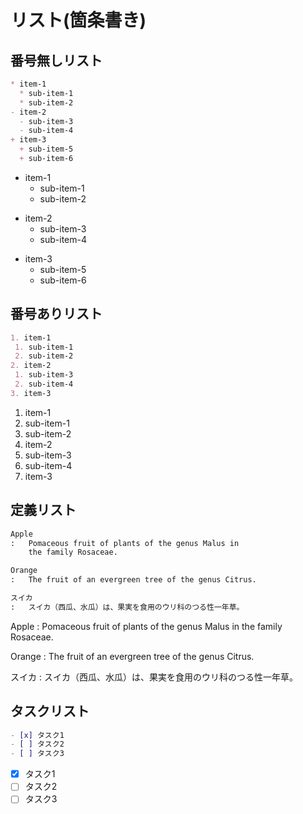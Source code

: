# リスト(箇条書き)

## 番号無しリスト

``` md
* item-1
  * sub-item-1
  * sub-item-2
- item-2
  - sub-item-3
  - sub-item-4
+ item-3
  + sub-item-5
  + sub-item-6

```
* item-1
  * sub-item-1
  * sub-item-2
- item-2
  - sub-item-3
  - sub-item-4
+ item-3
  + sub-item-5
  + sub-item-6

## 番号ありリスト

``` md
1. item-1
 1. sub-item-1
 2. sub-item-2
2. item-2
 1. sub-item-3
 2. sub-item-4
3. item-3

```

1. item-1
 1. sub-item-1
 2. sub-item-2
2. item-2
 1. sub-item-3
 2. sub-item-4
3. item-3

## 定義リスト

``` md
Apple
:   Pomaceous fruit of plants of the genus Malus in
    the family Rosaceae.

Orange
:   The fruit of an evergreen tree of the genus Citrus.

スイカ
:   スイカ（西瓜、水瓜）は、果実を食用のウリ科のつる性一年草。

```
Apple
:   Pomaceous fruit of plants of the genus Malus in
    the family Rosaceae.

Orange
:   The fruit of an evergreen tree of the genus Citrus.

スイカ
:   スイカ（西瓜、水瓜）は、果実を食用のウリ科のつる性一年草。

## タスクリスト

``` md
- [x] タスク1
- [ ] タスク2
- [ ] タスク3
```

- [x] タスク1
- [ ] タスク2
- [ ] タスク3
